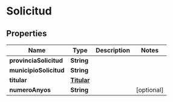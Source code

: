 # Solicitud

## Properties
Name | Type | Description | Notes
------------ | ------------- | ------------- | -------------
**provinciaSolicitud** | **String** |  | 
**municipioSolicitud** | **String** |  | 
**titular** | [**Titular**](Titular.md) |  | 
**numeroAnyos** | **String** |  |  [optional]
